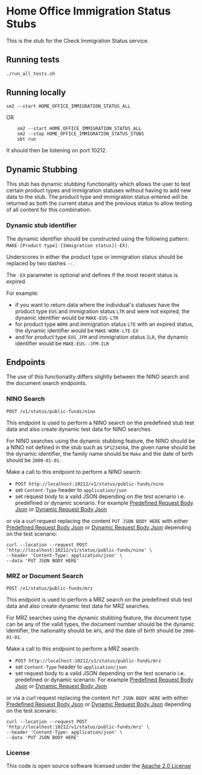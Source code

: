 # Home Office Immigration Status Stubs

This is the stub for the Check Immigration Status service.

## Running tests
```bash
./run_all_tests.sh
```

## Running locally
```shell
sm2 --start HOME_OFFICE_IMMIGRATION_STATUS_ALL
```
OR
```shell
    sm2 --start HOME_OFFICE_IMMIGRATION_STATUS_ALL
    sm2 --stop HOME_OFFICE_IMMIGRATION_STATUS_STUBS
    sbt run
```

It should then be listening on port 10212.

## Dynamic Stubbing
This stub has dynamic stubbing functionality which allows the user to test certain product types and immigration statuses 
without having to add new data to the stub. The product type and immigration status entered will be returned as both the 
current status and the previous status to allow testing of all content for this combination.

### Dynamic stub identifier
The dynamic identifier should be constructed using the following pattern:
`MAKE-[Product type]-[Immigration status](-EX)`.

Underscores in either the product type or immigration status should be replaced by two dashes `--`.

The `-EX` parameter is optional and defines if the most recent status is expired.

For example:
- if you want to return data where the individual's statuses have the product type `EUS` and immigration status `LTR` 
and were not expired, the dynamic identifier would be `MAKE-EUS-LTR`
- for product type `WORK` and immigration status `LTE` with an expired status, the dynamic identifier would be `MAKE-WORK-LTE-EX`
- and for product type `EUS_JFM` and immigration status `ILR`, the dynamic identifier would be `MAKE-EUS--JFM-ILR`

## Endpoints
The use of this functionality differs slightly between the NINO search and the document search endpoints.

### NINO Search
`POST /v1/status/public-funds/nino`

This endpoint is used to perform a NINO search on the predefined stub test data and also create dynamic test data for NINO searches.

For NINO searches using the dynamic stubbing feature,
the NINO should be a NINO not defined in the stub such as `SP123456A`,
the given name should be the dynamic identifier,
the family name should be `Make` and the date of birth should be `2000-01-01`.

Make a call to this endpoint to perform a NINO search:
* `POST http://localhost:10212/v1/status/public-funds/nino`
* set `Content-Type` header to `application/json`
* set request body to a valid JSON depending on the test scenario i.e. predefined or dynamic scenario.
  For example [Predefined Request Body Json](conf/jsons/ninoSearch/predefinedRequestBody.json) or [Dynamic Request Body Json](conf/jsons/ninoSearch/dynamicRequestBody.json)

or via a curl request replacing the content `PUT JSON BODY HERE`
with either [Predefined Request Body Json](conf/jsons/ninoSearch/predefinedRequestBody.json)
or [Dynamic Request Body Json](conf/jsons/ninoSearch/dynamicRequestBody.json) depending on the test scenario:
```
curl --location --request POST 'http://localhost:10212/v1/status/public-funds/nino' \
--header 'Content-Type: application/json' \
--data 'PUT JSON BODY HERE'
```

### MRZ or Document Search
`POST /v1/status/public-funds/mrz`

This endpoint is used to perform a MRZ search on the predefined stub test data and also create dynamic test data for MRZ searches.

For MRZ searches using the dynamic stubbing feature,
the document type can be any of the valid types,
the document number should be the dynamic identifier,
the nationality should be `AFG`, and the date of birth should be `2000-01-01`.

Make a call to this endpoint to perform a MRZ search:
* `POST http://localhost:10212/v1/status/public-funds/mrz`
* set `Content-Type` header to `application/json`
* set request body to a valid JSON depending on the test scenario i.e. predefined or dynamic scenario.
  For example [Predefined Request Body Json](conf/jsons/documentSearch/predefinedRequestBody.json) or [Dynamic Request Body Json](conf/jsons/documentSearch/dynamicRequestBody.json)

or via a curl request replacing the content `PUT JSON BODY HERE`
with either [Predefined Request Body Json](conf/jsons/documentSearch/predefinedRequestBody.json)
or [Dynamic Request Body Json](conf/jsons/documentSearch/dynamicRequestBody.json) depending on the test scenario:
```
curl --location --request POST 'http://localhost:10212/v1/status/public-funds/mrz' \
--header 'Content-Type: application/json' \
--data 'PUT JSON BODY HERE'
```

### License

This code is open source software licensed under the [Apache 2.0 License]("http://www.apache.org/licenses/LICENSE-2.0.html")
